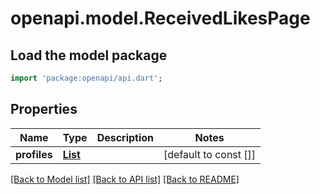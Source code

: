 # openapi.model.ReceivedLikesPage

## Load the model package
```dart
import 'package:openapi/api.dart';
```

## Properties
Name | Type | Description | Notes
------------ | ------------- | ------------- | -------------
**profiles** | [**List<AccountId>**](AccountId.md) |  | [default to const []]

[[Back to Model list]](../README.md#documentation-for-models) [[Back to API list]](../README.md#documentation-for-api-endpoints) [[Back to README]](../README.md)


